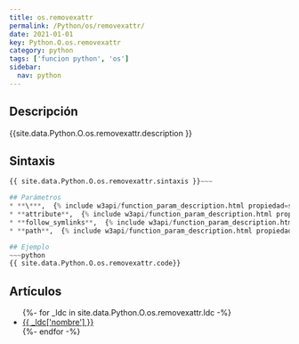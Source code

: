 ```yaml
---
title: os.removexattr
permalink: /Python/os/removexattr/
date: 2021-01-01
key: Python.O.os.removexattr
category: python
tags: ['funcion python', 'os']
sidebar: 
  nav: python
---
```


## Descripción
{{site.data.Python.O.os.removexattr.description }}

## Sintaxis
~~~python
{{ site.data.Python.O.os.removexattr.sintaxis }}~~~

## Parámetros
* **\***,  {% include w3api/function_param_description.html propiedad=site.data.Python.O.os.removexattr valor="*" %}
* **attribute**,  {% include w3api/function_param_description.html propiedad=site.data.Python.O.os.removexattr valor="attribute" %}
* **follow_symlinks**,  {% include w3api/function_param_description.html propiedad=site.data.Python.O.os.removexattr valor="follow_symlinks" %}
* **path**,  {% include w3api/function_param_description.html propiedad=site.data.Python.O.os.removexattr valor="path" %}

## Ejemplo
~~~python
{{ site.data.Python.O.os.removexattr.code}}
~~~

## Artículos
<ul>
{%- for _ldc in site.data.Python.O.os.removexattr.ldc -%}
   <li>
       <a href="{{_ldc['url'] }}">{{ _ldc['nombre'] }}</a>
   </li>
{%- endfor -%}
</ul>
